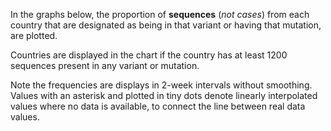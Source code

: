 In the graphs below, the proportion of **sequences** (_not cases_) from each country that are designated as being in that variant or having that mutation, are plotted.

Countries are displayed in the chart if the country has at least 1200 sequences present in any variant or mutation.

Note the frequencies are displays in 2-week intervals without smoothing. Values with an asterisk and plotted in tiny dots denote linearly interpolated values where no data is available, to connect the line between real data values.